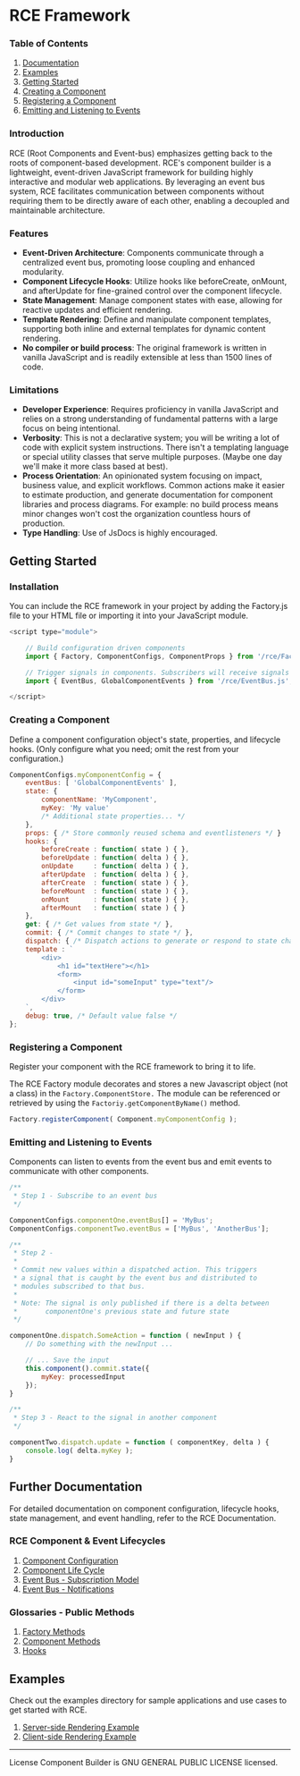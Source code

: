# RCE Framework 

### Table of Contents
1. [Documentation](#further-documentation)
2. [Examples](#examples)
3. [Getting Started](#getting-started)
4. [Creating a Component](#creating-a-component)
5. [Registering a Component](#registering-a-component)
6. [Emitting and Listening to Events](#listening-and-emitting-events)

### Introduction
RCE (Root Components and Event-bus) emphasizes getting back to the roots of component-based development. RCE's component builder is a lightweight, event-driven JavaScript framework for building highly interactive and modular web applications. By leveraging an event bus system, RCE facilitates communication between components without requiring them to be directly aware of each other, enabling a decoupled and maintainable architecture.

### Features
- **Event-Driven Architecture**: Components communicate through a centralized event bus, promoting loose coupling and enhanced modularity.
- **Component Lifecycle Hooks**: Utilize hooks like beforeCreate, onMount, and afterUpdate for fine-grained control over the component lifecycle.
- **State Management**: Manage component states with ease, allowing for reactive updates and efficient rendering.
- **Template Rendering**: Define and manipulate component templates, supporting both inline and external templates for dynamic content rendering.
- **No compiler or build process**: The original framework is written in vanilla JavaScript and is readily extensible at less than 1500 lines of code. 

### Limitations
- **Developer Experience**: Requires proficiency in vanilla JavaScript and relies on a strong understanding of fundamental patterns with a large focus on being intentional.
- **Verbosity**: This is not a declarative system; you will be writing a lot of code with explicit system instructions. There isn't a templating language or special utility classes that serve multiple purposes. (Maybe one day we'll make it more class based at best).
- **Process Orientation**: An opinionated system focusing on impact, business value, and explicit workflows. Common actions make it easier to estimate production, and generate documentation for component libraries and process diagrams. For example: no build process means minor changes won't cost the organization countless hours of production.
- **Type Handling**: Use of JsDocs is highly encouraged.

## Getting Started
### Installation
You can include the RCE framework in your project by adding the Factory.js file to your HTML file or importing it into your JavaScript module.

``` javascript
<script type="module">

    // Build configuration driven components
    import { Factory, ComponentConfigs, ComponentProps } from '/rce/Factory.js';

    // Trigger signals in components. Subscribers will receive signals and can react
    import { EventBus, GlobalComponentEvents } from '/rce/EventBus.js';  

</script>
```

### Creating a Component
Define a component configuration object's state, properties, and lifecycle hooks. (Only configure what you need; omit the rest from your configuration.)

``` javascript
ComponentConfigs.myComponentConfig = {
    eventBus: [ 'GlobalComponentEvents' ],
    state: {
        componentName: 'MyComponent',
        myKey: 'My value'
        /* Additional state properties... */
    },
    props: { /* Store commonly reused schema and eventlisteners */ }
    hooks: {
        beforeCreate : function( state ) { },
        beforeUpdate : function( delta ) { }, 
        onUpdate     : function( delta ) { },
        afterUpdate  : function( delta ) { }, 
        afterCreate  : function( state ) { },
        beforeMount  : function( state ) { }, 
        onMount      : function( state ) { },                
        afterMount   : function( state ) { }
    },
    get: { /* Get values from state */ },
    commit: { /* Commit changes to state */ },
    dispatch: { /* Dispatch actions to generate or respond to state change */ },
    template : `
        <div>
            <h1 id="textHere"></h1>
            <form>
                <input id="someInput" type="text"/>
            </form>
        </div>
    `, 
    debug: true, /* Default value false */
};
```

### Registering a Component
Register your component with the RCE framework to bring it to life. 

The RCE Factory module decorates and stores a new Javascript object (not a class) in the `Factory.ComponentStore.` The module can be referenced or retrieved by using the `Factoriy.getComponentByName()` method.


``` javascript
Factory.registerComponent( Component.myComponentConfig );
```

### Emitting and Listening to Events
Components can listen to events from the event bus and emit events to communicate with other components.

``` javascript
/**
 * Step 1 - Subscribe to an event bus
 */

ComponentConfigs.componentOne.eventBus[] = 'MyBus';
ComponentConfigs.componentTwo.eventBus = ['MyBus', 'AnotherBus'];

/**
 * Step 2 - 
 * 
 * Commit new values within a dispatched action. This triggers 
 * a signal that is caught by the event bus and distributed to 
 * modules subscribed to that bus. 
 * 
 * Note: The signal is only published if there is a delta between 
 *       componentOne's previous state and future state
 */

componentOne.dispatch.SomeAction = function ( newInput ) {
    // Do something with the newInput ...

    // ... Save the input
    this.component().commit.state({
        myKey: processedInput
    });
} 

/**
 * Step 3 - React to the signal in another component
 */

componentTwo.dispatch.update = function ( componentKey, delta ) {
    console.log( delta.myKey );
}
```

## Further Documentation
For detailed documentation on component configuration, lifecycle hooks, state management, and event handling, refer to the RCE Documentation.

### RCE Component & Event Lifecycles
1. [Component Configuration](docs/assets/20240416_RCE-Framework-Documentation_Component-Configuration.jpeg)
1. [Component Life Cycle](docs/assets/20240421_RCE-Framework-Documentation_Component-Lifecycle.jpeg)
1. [Event Bus - Subscription Model](docs/assets/20240416_RCE-Framework-Documentation_Event-Bus_Subscription-Model.jpeg)
1. [Event Bus - Notifications](docs/assets/20240416_RCE-Framework-Documentation_Event-Bus_Notifications.jpeg)

### Glossaries - Public Methods

1. [Factory Methods](docs/20240421_public-factory-methods.md)
1. [Component Methods](docs/20240421_public-component-methods.md)
1. [Hooks](docs/20240421_hooks.md)

## Examples
Check out the examples directory for sample applications and use cases to get started with RCE.

1. [Server-side Rendering Example](docs/examples/example-2_ssr-components.html)
1. [Client-side Rendering Example](docs/examples/example-1_csr-components.html)

---
License
Component Builder is GNU GENERAL PUBLIC LICENSE licensed.

